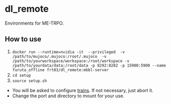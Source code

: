 # dl_remote
Environments for ME-TRPO.

## How to use
1. `docker run --runtime=nvidia -it  --privileged  -v /path/to/mujoco/.mujoco:/root/.mujoco  -v /path/to/yourworkspace/workspace:/root/workspace -v /path/to/yourdata/data:/root/data -p 8292:8282 -p 15900:5900 --name furuta_offline frt03/dl_remote:mbbl-server`
2. `cd setup`
3. `source setup.sh`

- You will be asked to configure [trains](https://github.com/allegroai/trains). If not necessary, just abort it.
- Change the port and directory to mount for your use.
